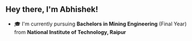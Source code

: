 ## Hey there, I'm Abhishek!
- 🎓 I'm currently pursuing **Bachelors in Mining Engineering** (Final Year) from **National Institute of Technology, Raipur**
